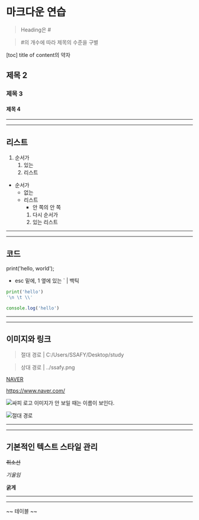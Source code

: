 # 마크다운 연습
> Heading은 #

> #의 개수에 따라 제목의 수준을 구별

[toc] title of content의 약자

## 제목 2
### 제목 3
#### 제목 4
---
---
## 리스트
1. 순서가
    1. 있는
    2. 리스트

- 순서가
    - 없는
    - 리스트
        - 안 쪽의 안 쪽
        1. 다시 순서가
        2. 있는 리스트
---
---
## 코드
print('hello, world');
- esc 밑에, 1 옆에 있는 ` | 백틱
```python
print('hello')
'\n \t \\'
```
```javascript
console.log('hello')
```

---
---
## 이미지와 링크
> 절대 경로 | C:/Users/SSAFY/Desktop/study

> 상대 경로 | ../ssafy.png


[NAVER](https://www.naver.com/)

https://www.naver.com/


![싸피 로고](/startcamp02/assets/ssafy.png)
이미지가 안 보일 때는 이름이 보인다.

![절대 경로](\C:/Users/SSAFY/Desktop/study/startcamp02/assets/ssafy.png)

---
---
## 기본적인 텍스트 스타일 관리
~~취소선~~

*기울임*

**굵게**

---
---
~~ 테이블 ~~
